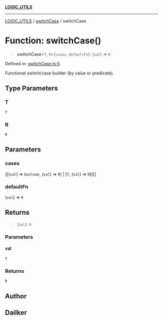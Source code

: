[**LOGIC_UTILS**](../../README.md)

***

[LOGIC_UTILS](../../README.md) / [switchCase](../README.md) / switchCase

# Function: switchCase()

> **switchCase**\<`T`, `R`\>(`cases`, `defaultFn`): (`val`) => `R`

Defined in: [switchCase.ts:5](https://github.com/dailker/everyutil/blob/d23995f7a19ece1a6ce5b53178b9a1040d0b558e/src/logic/switchCase.ts#L5)

Functional switch/case builder (by value or predicate).

## Type Parameters

### T

`T`

### R

`R`

## Parameters

### cases

(\[(`val`) => `boolean`, (`val`) => `R`\] \| \[`T`, (`val`) => `R`\])[]

### defaultFn

(`val`) => `R`

## Returns

> (`val`): `R`

### Parameters

#### val

`T`

### Returns

`R`

## Author

## Dailker
